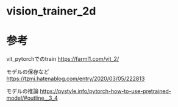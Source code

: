 # vision_trainer_2d
# 参考  

vit_pytorchでのtrain
https://farml1.com/vit_2/

モデルの保存など  
https://tzmi.hatenablog.com/entry/2020/03/05/222813

モデルの推論
https://pystyle.info/pytorch-how-to-use-pretrained-model/#outline__3_4